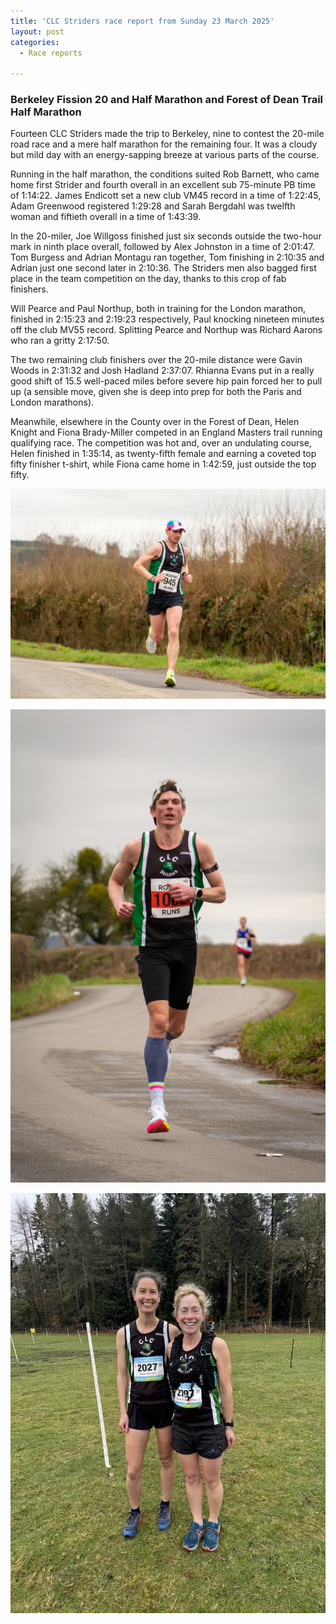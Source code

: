 ```yaml
---
title: 'CLC Striders race report from Sunday 23 March 2025'
layout: post
categories:
  - Race reports

---
```


### Berkeley Fission 20 and Half Marathon and Forest of Dean Trail Half Marathon

Fourteen CLC Striders made the trip to Berkeley, nine to contest the 20-mile road race and a mere half marathon for the remaining four. It was a cloudy but mild day with an energy-sapping breeze at various parts of the course.

Running in the half marathon, the conditions suited Rob Barnett, who came home first Strider and fourth overall in an excellent sub 75-minute PB time of 1:14:22. James Endicott set a new club VM45 record in a time of 1:22:45, Adam Greenwood registered 1:29:28 and Sarah Bergdahl was twelfth woman and fiftieth overall in a time of 1:43:39.

In the 20-miler, Joe Willgoss finished just six seconds outside the two-hour mark in ninth place overall, followed by Alex Johnston in a time of 2:01:47. Tom Burgess and Adrian Montagu ran together, Tom finishing in 2:10:35 and Adrian just one second later in 2:10:36. The Striders men also bagged first place in the team competition on the day, thanks to this crop of fab finishers.

Will Pearce and Paul Northup, both in training for the London marathon, finished in 2:15:23 and 2:19:23 respectively, Paul knocking nineteen minutes off the club MV55 record. Splitting Pearce and Northup was Richard Aarons who ran a gritty 2:17:50.

The two remaining club finishers over the 20-mile distance were Gavin Woods in 2:31:32 and Josh Hadland 2:37:07. Rhianna Evans put in a really good shift of 15.5 well-paced miles before severe hip pain forced her to pull up (a sensible move, given she is deep into prep for both the Paris and London marathons).

Meanwhile, elsewhere in the County over in the Forest of Dean, Helen Knight and Fiona Brady-Miller competed in an England Masters trail running qualifying race. The competition was hot and, over an undulating course, Helen finished in 1:35:14, as twenty-fifth female and earning a coveted top fifty finisher t-shirt, while Fiona came home in 1:42:59, just outside the top fifty.    

![Joe Willgoss, at the Berkeley Fission 20-mile](/images/2025/03/2025-03-30-Fission-20.jpg "Joe Willgoss, at the Berkeley Fission 20-mile")

![Rob Barnett coming home 4th in the Half Marathon race](/images/2025/03/2025-03-30-Berkeley-half.jpg "Rob Barnett coming home 4th in the Half Marathon race")

![JHelen Knight and Fiona Brady-Miller at the Forest of Dean Half](/images/2025/03/2025-03-30-FOD-half.jpg "Helen Knight and Fiona Brady-Miller at the Forest of Dean Half")